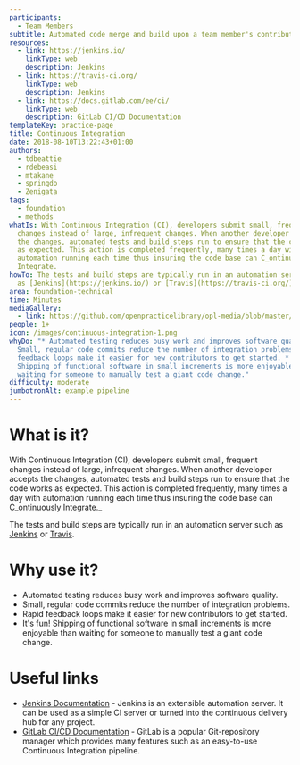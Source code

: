 ```yaml
---
participants:
  - Team Members
subtitle: Automated code merge and build upon a team member's contribution.
resources:
  - link: https://jenkins.io/
    linkType: web
    description: Jenkins
  - link: https://travis-ci.org/
    linkType: web
    description: Jenkins
  - link: https://docs.gitlab.com/ee/ci/
    linkType: web
    description: GitLab CI/CD Documentation
templateKey: practice-page
title: Continuous Integration
date: 2018-08-10T13:22:43+01:00
authors:
  - tdbeattie
  - rdebeasi
  - mtakane
  - springdo
  - Zenigata
tags:
  - foundation
  - methods
whatIs: With Continuous Integration (CI), developers submit small, frequent
  changes instead of large, infrequent changes. When another developer accepts
  the changes, automated tests and build steps run to ensure that the code works
  as expected. This action is completed frequently, many times a day with
  automation running each time thus insuring the code base can C_ontinuously
  Integrate._
howTo: The tests and build steps are typically run in an automation server such
  as [Jenkins](https://jenkins.io/) or [Travis](https://travis-ci.org/).
area: foundation-technical
time: Minutes
mediaGallery:
  - link: https://github.com/openpracticelibrary/opl-media/blob/master/images/continuous-integration-1.png?raw=true
people: 1+
icon: /images/continuous-integration-1.png
whyDo: "* Automated testing reduces busy work and improves software quality. *
  Small, regular code commits reduce the number of integration problems. * Rapid
  feedback loops make it easier for new contributors to get started. * It's fun!
  Shipping of functional software in small increments is more enjoyable than
  waiting for someone to manually test a giant code change."
difficulty: moderate
jumbotronAlt: example pipeline
---
```

# What is it?

With Continuous Integration (CI), developers submit small, frequent changes instead of large, infrequent changes. When another developer accepts the changes, automated tests and build steps run to ensure that the code works as expected. This action is completed frequently, many times a day with automation running each time thus insuring the code base can C_ontinuously Integrate._

The tests and build steps are typically run in an automation server such as [Jenkins](https://jenkins.io/) or [Travis](https://travis-ci.org/).

# Why use it?

* Automated testing reduces busy work and improves software quality.
* Small, regular code commits reduce the number of integration problems.
* Rapid feedback loops make it easier for new contributors to get started.
* It's fun! Shipping of functional software in small increments is more enjoyable than waiting for someone to manually test a giant code change.

# Useful links

* [Jenkins Documentation](https://jenkins.io/doc/) - Jenkins is an extensible automation server. It can be used as a simple CI server or turned into the continuous delivery hub for any project.
* [GitLab CI/CD Documentation](https://docs.gitlab.com/ee/ci/) - GitLab is a popular Git-repository manager which provides many features such as an easy-to-use Continuous Integration pipeline.
